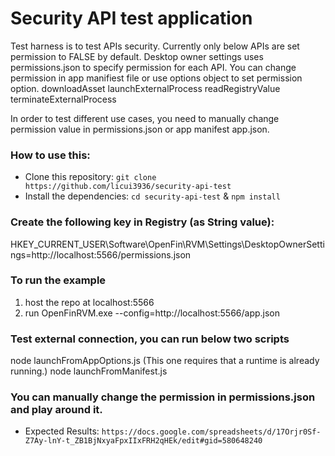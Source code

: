 # Security API test application

Test harness is to test APIs security. Currently only below APIs are set permission to FALSE by default. Desktop owner settings uses permissions.json to specify permission for each API. You can change permission in app manifiest file or use options object to set permission option. 
    downloadAsset
    launchExternalProcess
    readRegistryValue
    terminateExternalProcess

In order to test different use cases, you need to manually change permission value in permissions.json or app manifest app.json. 
### How to use this:

* Clone this repository: `git clone https://github.com/licui3936/security-api-test`
* Install the dependencies: `cd security-api-test` & `npm install`

### Create the following key in Registry (as String value):

HKEY_CURRENT_USER\Software\OpenFin\RVM\Settings\DesktopOwnerSettings=http://localhost:5566/permissions.json

### To run the example

1. host the repo at localhost:5566
2. run
    OpenFinRVM.exe --config=http://localhost:5566/app.json

### Test external connection, you can run below two scripts
node launchFromAppOptions.js  (This one requires that a runtime is already running.)
node launchFromManifest.js


### You can manually change the permission in permissions.json and play around it.
* Expected Results: `https://docs.google.com/spreadsheets/d/17Orjr0Sf-Z7Ay-lnY-t_ZB1BjNxyaFpxIIxFRH2qHEk/edit#gid=580648240`
